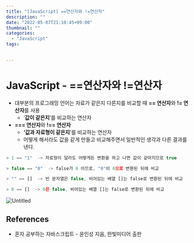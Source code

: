 ```yaml
---
title: "[JavaScript] ==연산자와 !=연산자"
description: ""
date: "2022-05-07T21:10:45+09:00"
thumbnail: ""
categories:
  - "JavaScript"
tags:
 

---
```

<!--more-->
# JavaScript - ==연산자와 !=연산자

- 대부분의 프로그래밍 언어는 자료가 같은지 다른지를 비교할 때 **== 연산자**와 **!= 연산자**를 사용
    - ‘**값이 같은지**’를 비교하는 연산자
- **=== 연산자**와 **!== 연산자**
    - **‘값과 자료형이 같은지**’를 비교하는 연산자
    - 어떻게 해서라도 값을 같게 만들고 비교해주면서 일반적인 생각과 다른 결과를 낸다.

```jsx
> 1 == "1"  -> 자료형이 달라도 어떻게든 변환을 하고 나면 값이 같아지므로 true

> false == "0"  -> false가 0 이므로, "0"이 0으로 변환된 뒤에 비교

> "" == []  -> 빈 문자열은 false, 비어있는 배열 []는 false로 변환된 뒤에 비교

> 0 == []  -> 0은 false, 비어있는 배열 []는 false로 변환된 뒤에 비교
```

![Untitled](/images/lang_javascript/JavaScript_==연산자와_!=연산자/Untitled.png)

## References

- 혼자 공부하는 자바스크립트 - 윤인성 지음, 한빛미디어 출판